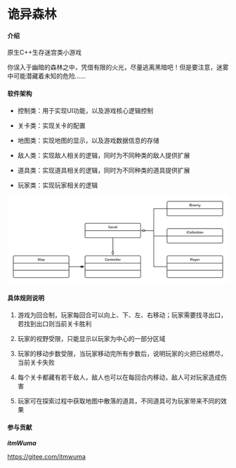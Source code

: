 # 诡异森林

#### 介绍
原生C++生存迷宫类小游戏

你误入于幽暗的森林之中，凭借有限的火光，尽量逃离黑暗吧！但是要注意，迷雾中可能潜藏着未知的危险......



#### 软件架构

- 控制类：用于实现UI功能，以及游戏核心逻辑控制

- 关卡类：实现关卡的配置

- 地图类：实现地图的显示，以及游戏数据信息的存储

- 敌人类：实现敌人相关的逻辑，同时为不同种类的敌人提供扩展

- 道具类：实现道具相关的逻辑，同时为不同种类的道具提供扩展

- 玩家类：实现玩家相关的逻辑

![uml](./img/uml.png)

#### 具体规则说明

1. 游戏为回合制，玩家每回合可以向上、下、左、右移动；玩家需要找寻出口，若找到出口则当前关卡胜利

2. 玩家的视野受限，只能显示以玩家为中心的一部分区域

3. 玩家的移动步数受限，当玩家移动完所有步数后，说明玩家的火把已经燃尽，当前关卡失败

4. 每个关卡都藏有若干敌人，敌人也可以在每回合内移动，敌人可对玩家造成伤害

5. 玩家可在探索过程中获取地图中散落的道具，不同道具可为玩家带来不同的效果

#### 参与贡献

***itmWuma***

https://gitee.com/itmwuma